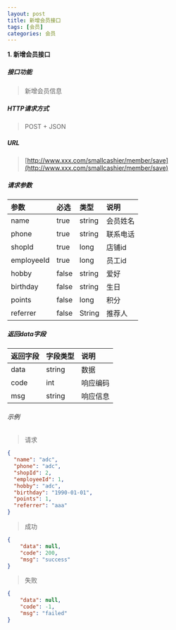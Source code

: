 ```yaml
---
layout: post
title: 新增会员接口
tags: [会员]
categories: 会员 
---
```

**1\. 新增会员接口**
##### 接口功能
> 新增会员信息

##### HTTP请求方式
> POST + JSON

##### URL
> [http://www.xxx.com/smallcashier/member/save](http://www.xxx.com/smallcashier/member/save)

##### 请求参数

|参数|必选|类型|说明|
|:---|:---|:---|:---|
|name|true|string|会员姓名|
|phone|true|string|联系电话|
|shopId|true|long|店铺id|
|employeeId|true|long|员工id|
|hobby|false|string|爱好|
|birthday|false|string|生日|
|points|false|long|积分|
|referrer|false|String|推荐人|

##### 返回data字段

|返回字段|字段类型|说明|
|:---|:---|:---|
|data|string|数据|
|code|int|响应编码|
|msg|string|响应信息|

###### 示例
> 请求
``` json
{
  "name": "adc",
  "phone": "adc",
  "shopId": 2,
  "employeeId": 1,
  "hobby": "adc",
  "birthday": "1990-01-01",
  "points": 1,
  "referrer": "aaa"
}
```
> 成功
``` json
{
    "data": null,
    "code": 200,
    "msg": "success"
}
```
> 失败
``` json
{
    "data": null,
    "code": -1,
    "msg": "failed"
}
```